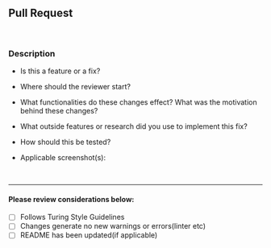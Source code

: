 
## Pull Request

<br>

### Description

* Is this a feature or a fix?

* Where should the reviewer start?

* What functionalities do these changes effect? What was the motivation behind these changes?

* What outside features or research did you use to implement this fix?

* How should this be tested?

* Applicable screenshot(s): 

<br>

***

#### Please review considerations below:

- [ ] Follows Turing Style Guidelines
- [ ] Changes generate no new warnings or errors(linter etc)
- [ ] README has been updated(if applicable)
